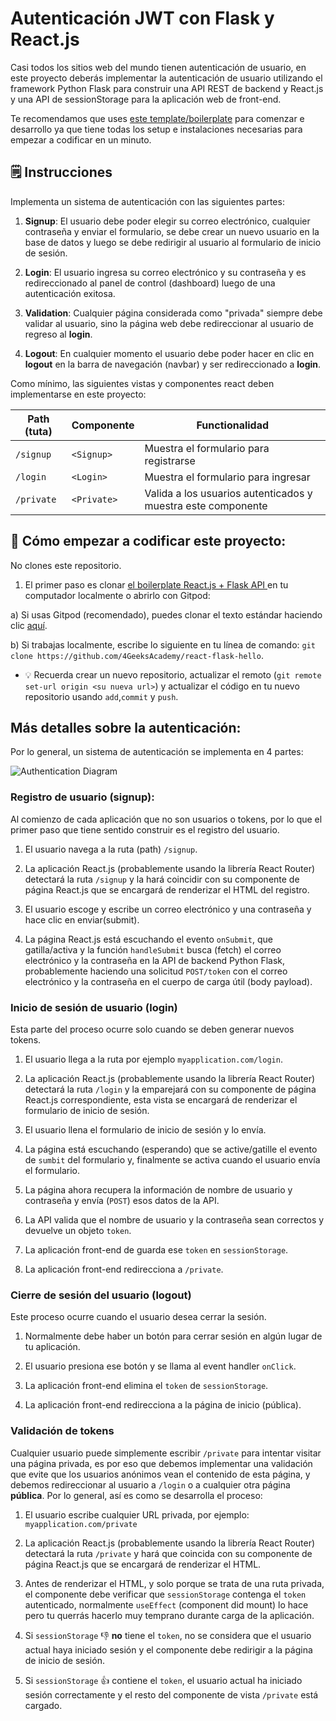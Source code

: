 # Autenticación JWT con Flask y React.js

Casi todos los sitios web del mundo tienen autenticación de usuario, en este proyecto deberás implementar la autenticación de usuario utilizando el framework Python Flask para construir una API REST de backend y React.js y una API de sessionStorage para la aplicación web de front-end.

Te recomendamos que uses [este template/boilerplate](https://github.com/4GeeksAcademy/react-flask-hello) para comenzar e desarrollo ya que tiene todas los setup e instalaciones necesarias para empezar a codificar en un minuto.

## 🗒️ Instrucciones

Implementa un sistema de autenticación con las siguientes partes:

1. **Signup**: El usuario debe poder elegir su correo electrónico, cualquier contraseña y enviar el formulario, se debe crear un nuevo usuario en la base de datos y luego se debe redirigir al usuario al formulario de inicio de sesión.

2. **Login**: El usuario ingresa su correo electrónico y su contraseña y es redireccionado al panel de control (dashboard) luego de una autenticación exitosa.

3. **Validation**: Cualquier página considerada como "privada" siempre debe validar al usuario, sino la página web debe redireccionar al usuario de regreso al **login**.

4. **Logout**: En cualquier momento el usuario debe poder hacer en clic en **logout** en la barra de navegación (navbar) y ser redireccionado a **login**.


Como mínimo, las siguientes vistas y componentes react deben implementarse en este proyecto:


|Path (tuta)| Componente   | Functionalidad                                                   |
| --------- | ----------- | ----------------------------------------------------------------- |
| `/signup` | `<Signup>`  | Muestra el formulario para registrarse                            |
| `/login`  | `<Login>`   | Muestra el formulario para ingresar                               |
| `/private`| `<Private>` | Valida a los usuarios autenticados y muestra este componente      |

## 🌱 Cómo empezar a codificar este proyecto:

No clones este repositorio.

1. El primer paso es clonar [el boilerplate React.js + Flask API ](https://github.com/4GeeksAcademy/react-flask-hello) en tu computador localmente o abrirlo con Gitpod:

a) Si usas Gitpod (recomendado), puedes clonar el texto estándar haciendo clic [aquí](https://gitpod.io#https://github.com/4GeeksAcademy/react-flask-hello).

b) Si trabajas localmente, escribe lo siguiente en tu línea de comando: `git clone https://github.com/4GeeksAcademy/react-flask-hello`.

+ 💡 Recuerda crear un nuevo repositorio, actualizar el remoto (`git remote set-url origin <su nueva url>`) y actualizar el código en tu nuevo repositorio usando `add`,`commit` y `push`.

## Más detalles sobre la autenticación:

Por lo general, un sistema de autenticación se implementa en 4 partes:

![Authentication Diagram](https://github.com/breatheco-de/jwt-authentication-with-flask-react/blob/main/.learn/login_diagram.jpeg?raw=true)

### Registro de usuario (signup):

Al comienzo de cada aplicación que no son usuarios o tokens, por lo que el primer paso que tiene sentido construir es el registro del usuario.

1. El usuario navega a la ruta (path) `/signup`.

2. La aplicación React.js (probablemente usando la librería React Router) detectará la ruta `/signup` y la hará coincidir con su componente de página React.js que se encargará de renderizar el HTML del registro.

3. El usuario escoge y escribe un correo electrónico y una contraseña y hace clic en enviar(submit).

4. La página React.js está escuchando el evento `onSubmit`, que gatilla/activa y la función `handleSubmit` busca (fetch) el correo electrónico y la contraseña en la API de backend Python Flask, probablemente haciendo una solicitud `POST/token` con el correo electrónico y la contraseña en el cuerpo de carga útil (body payload).

### Inicio de sesión de usuario (login)

Esta parte del proceso ocurre solo cuando se deben generar nuevos tokens.

1. El usuario llega a la ruta por ejemplo `myapplication.com/login`.

2. La aplicación React.js (probablemente usando la librería React Router) detectará la ruta `/login` y la emparejará con su componente de página React.js correspondiente, esta vista se encargará de renderizar el formulario de inicio de sesión.

3. El usuario llena el formulario de inicio de sesión y lo envía.

4. La página está escuchando (esperando) que se active/gatille el evento de `sumbit` del formulario y, finalmente se activa cuando el usuario envía el formulario.

5. La página ahora recupera la información de nombre de usuario y contraseña y envía (`POST`) esos datos de la API.

6. La API valida que el nombre de usuario y la contraseña sean correctos y devuelve un objeto `token`.

7. La aplicación front-end de guarda ese `token` en `sessionStorage`.

8. La aplicación front-end redirecciona a `/private`.

### Cierre de sesión del usuario (logout)

Este proceso ocurre cuando el usuario desea cerrar la sesión.

1. Normalmente debe haber un botón para cerrar sesión en algún lugar de tu aplicación.

2. El usuario presiona ese botón y se llama al event handler `onClick`.

3. La aplicación front-end elimina el `token` de `sessionStorage`.

4. La aplicación front-end redirecciona a la página de inicio (pública).

### Validación de tokens 

Cualquier usuario puede simplemente escribir `/private` para intentar visitar una página privada, es por eso que debemos implementar una validación que evite que los usuarios anónimos vean el contenido de esta página, y debemos redireccionar al usuario a `/login` o a cualquier otra página **pública**. Por lo general, así es como se desarrolla el proceso:

1. El usuario escribe cualquier URL privada, por ejemplo: `myapplication.com/private`

2. La aplicación React.js (probablemente usando la librería React Router) detectará la ruta `/private` y hará que coincida con su componente de página React.js que se encargará de renderizar el HTML.

3. Antes de renderizar el HTML, y solo porque se trata de una ruta privada, el componente debe verificar que `sessionStorage` contenga el `token` autenticado, normalmente `useEffect` (component did mount) lo hace pero tu querrás hacerlo muy temprano durante carga de la aplicación.

4. Si `sessionStorage` 👎 **no** tiene el `token`, no se considera que el usuario actual haya iniciado sesión y el componente debe redirigir a la página de inicio de sesión.

5. Si `sessionStorage` 👍 contiene el `token`, el usuario actual ha iniciado sesión correctamente y el resto del componente de vista `/private` está cargado.
